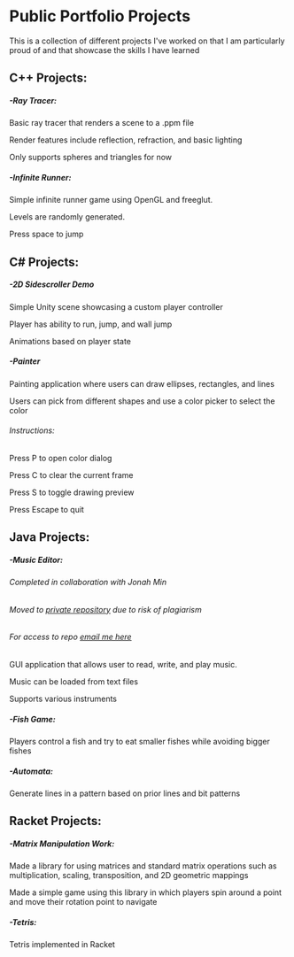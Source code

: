 # Public Portfolio Projects
This is a collection of different projects I've worked on that I am particularly proud of and that showcase the skills I have learned

## C++ Projects:

##### -Ray Tracer:

Basic ray tracer that renders a scene to a .ppm file

Render features include reflection, refraction, and basic lighting

Only supports spheres and triangles for now

##### -Infinite Runner:

Simple infinite runner game using OpenGL and freeglut.

Levels are randomly generated.

Press space to jump

## C# Projects:

##### -2D Sidescroller Demo

Simple Unity scene showcasing a custom player controller

Player has ability to run, jump, and wall jump

Animations based on player state

##### -Painter

Painting application where users can draw ellipses, rectangles, and lines

Users can pick from different shapes and use a color picker to select the color

###### Instructions:

Press P to open color dialog

Press C to clear the current frame

Press S to toggle drawing preview

Press Escape to quit

## Java Projects:

##### -Music Editor:

###### Completed in collaboration with Jonah Min

###### Moved to [private repository](https://github.com/Acepie/Music-Editor) due to risk of plagiarism
###### For access to repo [email me here](mailto:radwan.a@husky.neu.edu)

GUI application that allows user to read, write, and play music.

Music can be loaded from text files

Supports various instruments

##### -Fish Game:

Players control a fish and try to eat smaller fishes while avoiding bigger fishes

##### -Automata:

Generate lines in a pattern based on prior lines and bit patterns

## Racket Projects:

##### -Matrix Manipulation Work:

Made a library for using matrices and standard matrix operations such as multiplication, scaling, transposition, and 2D geometric mappings

Made a simple game using this library in which players spin around a point and move their rotation point to navigate

##### -Tetris:

Tetris implemented in Racket
